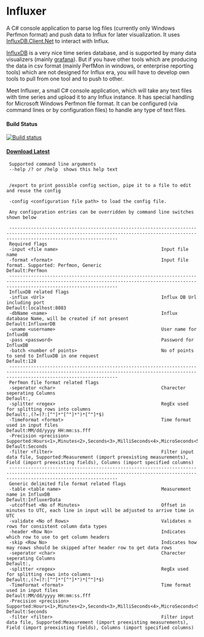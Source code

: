 # Influxer
A C# console application to parse log files (currently only Windows Perfmon format) and push data to Influx for later visualization. It uses [InfluxDB.Client.Net](https://github.com/AdysTech/InfluxDB.Client.Net) to interact with Influx.

[InfluxDB][1] is a very nice time series database, and is supported by many data visualizers (mainly [grafana][2]). But if you have other tools which are producing the data in csv format (mainly PerfMon in windows, or enterprise reporting tools) which are not designed for Influx era, you will have to develop own tools to pull from one tool and to push to other.

Meet Influxer, a small C# console application, which will take any text files with time series and upload it to any Influx instance.
It has special handling for Microsoft Windows Perfmon file format. It can be configured (via command lines or by configuration files) to handle any type of text files.
     
#### Build Status
[![Build status](https://ci.appveyor.com/api/projects/status/j9c7xfqj6wv9fg76?svg=true)](https://ci.appveyor.com/project/AdysTech/influxer)

#### [Download Latest](https://ci.appveyor.com/api/projects/AdysTech/Influxer/artifacts/Influxer/bin/InfluxerLatest.zip?branch=master)
	 Supported command line arguments
     --help /? or /help  shows this help text
     
     
     /export to print possible config section, pipe it to a file to edit and reuse the config
     
     -config <configuration file path> to load the config file.
     
     Any configuration entries can be overridden by command line switches shown below
     
     ------------------------------------------------------------------------------------------------------------------------------------------------------------------------------------
     Required flags
     -input <file name>                                      Input file name
     -format <format>                                        Input file format. Supported: Perfmon, Generic                                                           Default:Perfmon
     ------------------------------------------------------------------------------------------------------------------------------------------------------------------------------------
     InfluxDB related flags
     -influx <Url>                                           Influx DB Url including port                                                                             Default:localhost:8083
     -dbName <name>                                          Influx database Name, will be created if not present                                                     Default:InfluxerDB
     -uname <username>                                       User name for InfluxDB
     -pass <password>                                        Password for InfluxDB
     -batch <number of points>                               No of points to send to InfluxDB in one request                                                          Default:128
     ------------------------------------------------------------------------------------------------------------------------------------------------------------------------------------
     Perfmon file format related flags
     -seperator <char>                                       Charecter seperating Columns                                                                             Default:,
     -splitter <regex>                                       RegEx used for splitting rows into columns                                                               Default:,(?=(?:[^"]*"[^"]*")*[^"]*$)
     -TimeFormat <format>                                    Time format used in input files                                                                          Default:MM/dd/yyyy HH:mm:ss.fff
     -Precision <precision>                                  Supported:Hours<1>,Minutes<2>,Seconds<3>,MilliSeconds<4>,MicroSeconds<5>,NanoSeconds<6>                  Default:Seconds
     -filter <filter>                                        Filter input data file, Supported:Measurement (import preexisting measurements), Field (import preexisting fields), Columns (import specified columns)
     ------------------------------------------------------------------------------------------------------------------------------------------------------------------------------------
     Generic delimited file format related flags
     -table <table name>                                     Measurement name in InfluxDB                                                                             Default:InfluxerData
     -utcoffset <No of Minutes>                              Offset in minutes to UTC, each line in input will be adjusted to arrive time in UTC
     -validate <No of Rows>                                  Validates n rows for consistent column data types
     -header <Row No>                                        Indicates which row to use to get column headers
     -skip <Row No>                                          Indicates how may roaws should be skipped after header row to get data rows
     -seperator <char>                                       Charecter seperating Columns                                                                             Default:,
     -splitter <regex>                                       RegEx used for splitting rows into columns                                                               Default:,(?=(?:[^"]*"[^"]*")*[^"]*$)
     -TimeFormat <format>                                    Time format used in input files                                                                          Default:MM/dd/yyyy HH:mm:ss.fff
     -Precision <precision>                                  Supported:Hours<1>,Minutes<2>,Seconds<3>,MilliSeconds<4>,MicroSeconds<5>,NanoSeconds<6>                  Default:Seconds
     -filter <filter>                                        Filter input data file, Supported:Measurement (import preexisting measurements), Field (import preexisting fields), Columns (import specified columns)

  [1]: https://github.com/influxdb/influxdb
  [2]: https://github.com/grafana/grafana
